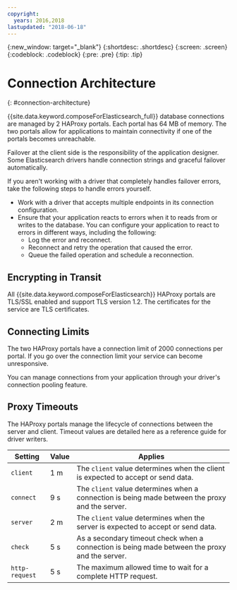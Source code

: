 ```yaml
---
copyright:
  years: 2016,2018
lastupdated: "2018-06-18"
---
```


{:new_window: target="_blank"}
{:shortdesc: .shortdesc}
{:screen: .screen}
{:codeblock: .codeblock}
{:pre: .pre}
{:tip: .tip}

# Connection Architecture
{: #connection-architecture}

{{site.data.keyword.composeForElasticsearch_full}} database connections are managed by 2 HAProxy portals. Each portal has 64 MB of memory. The two portals allow for applications to maintain connectivity if one of the portals becomes unreachable.

Failover at the client side is the responsibility of the application designer. Some Elasticsearch drivers handle connection strings and graceful failover automatically.

If you aren't working with a driver that completely handles failover errors, take the following steps to handle errors yourself.

* Work with a driver that accepts multiple endpoints in its connection configuration.
* Ensure that your application reacts to errors when it to reads from or writes to the database. You can configure your application to react to errors in different ways, including the following:
  + Log the error and reconnect.
  + Reconnect and retry the operation that caused the error.
  + Queue the failed operation and schedule a reconnection.

## Encrypting in Transit

All {{site.data.keyword.composeForElasticsearch}} HAProxy portals are TLS/SSL enabled and support TLS version 1.2. The certificates for the service are TLS certificates.

## Connecting Limits

The two HAProxy portals have a connection limit of 2000 connections per portal. If you go over the connection limit your service can become unresponsive.

You can manage connections from your application through your driver's connection pooling feature.

## Proxy Timeouts

The HAProxy portals manage the lifecycle of connections between the server and client. Timeout values are detailed here as a reference guide for driver writers.

Setting | Value | Applies
----------|-----------|-----------
`client` | 1 m | The `client` value determines when the client is expected to accept or send data.
`connect` | 9 s | The `client` value determines when a connection is being made between the proxy and the server.
`server` | 2 m | The `client` value determines when the server is expected to accept or send data.
`check` | 5 s | As a secondary timeout check when a connection is being made between the proxy and the server.
`http-request` | 5 s | The maximum allowed time to wait for a complete HTTP request.

